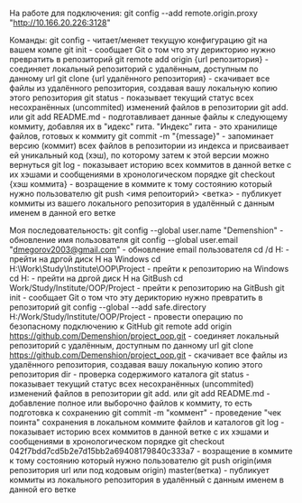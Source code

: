 На работе для подключения:
git config --add remote.origin.proxy "http://10.166.20.226:3128"

Команды:
git config - читает/меняет текущую конфигурацию git на вашем компе
git init - сообщает Git о том что эту дерикторию нужно превратить в репозиторий
git remote add origin {url репозитория} - соединяет локальный репозиторий с удалённым, доступным по данному url
git clone {url удалённого репозитория} - скачивает все файлы из удалённого репозитория, создавая вашу локальную копию этого репозитория
git status - показывает текущий статус всех несохранённых (uncommited) изменений файлов в репозитории
git add. или git add README.md - подготавливает данные файлы к следующему коммиту, добавляя их в "идекс" гита. "Индекс" гита - это хранилище файлов, готовых к коммиту
git commit -m "{message}" - запоминает версию (коммит) всех файлов в репозитории из индекса и присваивает ей уникальный код (хэш), по которому затем к этой версии можно вернуться
git log - показывает историю всех коммитов в данной ветке с их хэшами и сообщениями в хронологическом порядке
git checkout {хэш коммита} - возращение в коммите к тому состоянию который нужно пользователю
git push <имя репоиторий> <ветка> - публикует коммиты из вашего локального репозитория в удалённый с данным именем в данной его ветке


Моя последовательность:
git config --global user.name "Demenshion" - обновление имя пользователя
git config --global user.email "dmegorov2003@gmail.com" - обновление email пользователя
cd /d H: - прейти на дргой диск H на Windows
cd H:\Work\Study\Institute\OOP\Project - прейти к репозиторию на Windows
cd H: - прейти на дргой диск H на GitBush
cd Work/Study/Institute/OOP/Project - прейти к репозиторию на GitBush
git init - сообщает Git о том что эту дерикторию нужно превратить в репозиторий
git config --global --add safe.directory H:/Work/Study/Institute/OOP/Project - провести операцию по безопасному подключению к GitHub
git remote add origin https://github.com/Demenshion/project_oop.git - соединяет локальный репозиторий с удалённым, доступным по данному url
git clone https://github.com/Demenshion/project_oop.git - скачивает все файлы из удалённого репозитория, создавая вашу локальную копию этого репозитория
dir - проверка содержимого каталога
git status - показывает текущий статус всех несохранённых (uncommited) изменений файлов в репозитории
git add. или git add README.md - добавление полное или выборочно файлов к коммиту, то есть подготовка к сохранению
git commit -m "коммент" - проведение "чек поинта" сохранения в локальном коммите файлов и каталогов
git log - показывает историю всех коммитов в данной ветке с их хэшами и сообщениями в хронологическом порядке
git checkout 042f7bdd7cd5b2e7d15bb2a69408179840c333a7 - возращение в коммите к тому состоянию который нужно пользователю
git push origin(имя репозитория url или под кодовым origin) master(ветка) - публикует коммиты из локального репозитория в удалённый с данным именем в данной его ветке